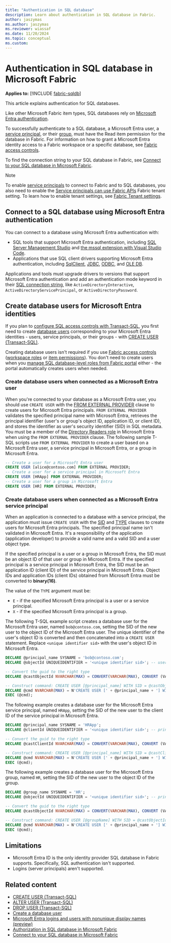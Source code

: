 ```yaml
---
title: "Authentication in SQL database"
description: Learn about authentication in SQL database in Fabric.
author: jaszymas
ms.author: jaszymas
ms.reviewer: wiassaf
ms.date: 11/20/2024
ms.topic: conceptual
ms.custom:
---
```

# Authentication in SQL database in Microsoft Fabric

**Applies to:** [!INCLUDE [fabric-sqldb](../includes/applies-to-version/fabric-sqldb.md)]

This article explains authentication for SQL databases.

Like other Microsoft Fabric item types, SQL databases rely on [Microsoft Entra authentication](/entra/identity/authentication/overview-authentication).

To successfully authenticate to a SQL database, a Microsoft Entra user, a [service principal](/entra/identity-platform/app-objects-and-service-principals), or their [group](/entra/fundamentals/concept-learn-about-groups), must have the Read item permission for the database in Fabric. For information on how to grant a Microsoft Entra identity access to a Fabric workspace or a specific database, see [Fabric access controls](authorization.md#fabric-access-controls).

To find the connection string to your SQL database in Fabric, see [Connect to your SQL database in Microsoft Fabric](connect.md).

> [!NOTE]
> To enable [service principals](/entra/identity-platform/app-objects-and-service-principals) to connect to Fabric and to SQL databases, you also need to enable the [Service principals can use Fabric APIs](../../admin/service-admin-portal-developer.md#service-principals-can-use-fabric-apis) Fabric tenant setting. To learn how to enable tenant settings, see [Fabric Tenant settings](../../admin/about-tenant-settings.md).

## Connect to a SQL database using Microsoft Entra authentication

You can connect to a database using Microsoft Entra authentication with:

- SQL tools that support Microsoft Entra authentication, including [SQL Server Management Studio](connect.md#connect-with-sql-server-management-studio-manually) and [the mssql extension with Visual Studio Code](/sql/tools/visual-studio-code/mssql-extensions?view=fabric&preserve-view=true).
- Applications that use SQL client drivers supporting Microsoft Entra authentication, including [SqlClient](/sql/connect/ado-net/sql/azure-active-directory-authentication), [JDBC](/sql/connect/jdbc/connecting-using-azure-active-directory-authentication), [ODBC](/sql/connect/odbc/using-azure-active-directory), and [OLE DB](/sql/connect/oledb/features/using-azure-active-directory).

Applications and tools must upgrade drivers to versions that support Microsoft Entra authentication and add an authentication mode keyword in their [SQL connection string](connect.md), like `ActiveDirectoryInteractive`, `ActiveDirectoryServicePrincipal`, or `ActiveDirectoryPassword`.

## Create database users for Microsoft Entra identities

If you plan to [configure SQL access controls with Transact-SQL](configure-sql-access-controls.md#configure-sql-controls-with-transact-sql), you first need to create [database users](/sql/relational-databases/security/contained-database-users-making-your-database-portable) corresponding to your Microsoft Entra identities - users, service principals, or their groups - with [CREATE USER (Transact-SQL)](/sql/t-sql/statements/create-user-transact-sql?view=fabric&preserve-view=true).

Creating database users isn't required if you use [Fabric access controls](authorization.md#fabric-access-controls) ([workspace roles](authorization.md#workspace-roles) or [item permissions](authorization.md#item-permissions)). You don't need to create users when you [manage SQL database-level roles from Fabric portal](configure-sql-access-controls.md#manage-sql-database-level-roles-from-fabric-portal) either - the portal automatically creates users when needed.

### Create database users when connected as a Microsoft Entra user

When you're connected to your database as a Microsoft Entra user, you should use `CREATE USER` with the [FROM EXTERNAL PROVIDER](/sql/t-sql/statements/create-user-transact-sql?view=fabric&preserve-view=true#from-external-provider-) clause to create users for Microsoft Entra principals. `FROM EXTERNAL PROVIDER` validates the specified principal name with Microsoft Entra, retrieves the principal identifier (user's or group's object ID, application ID, or client ID), and stores the identifier as user's security identifier (SID) in SQL metadata. You must be a member of the [Directory Readers role](/entra/identity/role-based-access-control/permissions-reference#directory-readers) in Microsoft Entra when using the `FROM EXTERNAL PROVIDER` clause. The following sample T-SQL scripts use `FROM EXTERNAL PROVIDER` to create a user based on a Microsoft Entra user, a service principal in Microsoft Entra, or a group in Microsoft Entra.

```sql  
-- Create a user for a Microsoft Entra user
CREATE USER [alice@contoso.com] FROM EXTERNAL PROVIDER;
-- Create a user for a service principal in Microsoft Entra
CREATE USER [HRApp] FROM EXTERNAL PROVIDER;
-- Create a user for a group in Microsoft Entra
CREATE USER [HR] FROM EXTERNAL PROVIDER; 
```

### Create database users when connected as a Microsoft Entra service principal

When an application is connected to a database with a service principal, the application must issue `CREATE USER` with the [SID](/sql/t-sql/statements/create-user-transact-sql?view=fabric&preserve-view=true#sid--sid) and [TYPE](/sql/t-sql/statements/create-user-transact-sql?view=fabric&preserve-view=true#type---e--x-) clauses to create users for Microsoft Entra principals. The specified principal name isn't validated in Microsoft Entra. It's a responsibility of the application (application developer) to provide a valid name and a valid SID and a user object type.

If the specified principal is a user or a group in Microsoft Entra, the SID must be an object ID of that user or group in Microsoft Entra. If the specified principal is a service principal in Microsoft Entra, the SID must be an application ID (client ID) of the service principal in Microsoft Entra. Object IDs and application IDs (client IDs) obtained from Microsoft Entra must be converted to **binary(16)**.

The value of the `TYPE` argument must be:

- `E` - if the specified Microsoft Entra principal is a user or a service principal.
- `X` - if the specified Microsoft Entra principal is a group.

The following T-SQL example script creates a database user for the Microsoft Entra user, named `bob@contoso.com`, setting the SID of the new user to the object ID of the Microsoft Entra user. The unique identifier of the user's object ID is converted and then concatenated into a `CREATE USER` statement. Replace `<unique identifier sid>` with the user's object ID in Microsoft Entra.

```sql
DECLARE @principal_name SYSNAME = 'bob@contoso.com';
DECLARE @objectId UNIQUEIDENTIFIER = '<unique identifier sid>'; -- user's object ID in Microsoft Entra

-- Convert the guid to the right type
DECLARE @castObjectId NVARCHAR(MAX) = CONVERT(VARCHAR(MAX), CONVERT (VARBINARY(16), @objectId), 1);

-- Construct command: CREATE USER [@principal_name] WITH SID = @castObjectId, TYPE = E;
DECLARE @cmd NVARCHAR(MAX) = N'CREATE USER [' + @principal_name + '] WITH SID = ' + @castObjectId + ', TYPE = E;'
EXEC (@cmd);
```

The following example creates a database user for the Microsoft Entra service principal, named `HRApp`, setting the SID of the new user to the client ID of the service principal in Microsoft Entra.

```sql
DECLARE @principal_name SYSNAME = 'HRApp';
DECLARE @clientId UNIQUEIDENTIFIER = '<unique identifier sid>'; -- principal's client ID in Microsoft Entra

-- Convert the guid to the right type
DECLARE @castClientId NVARCHAR(MAX) = CONVERT(VARCHAR(MAX), CONVERT (VARBINARY(16), @clientId), 1);

-- Construct command: CREATE USER [@principal_name] WITH SID = @castClientId, TYPE = E;
DECLARE @cmd NVARCHAR(MAX) = N'CREATE USER [' + @principal_name + '] WITH SID = ' + @castClientId + ', TYPE = E;'
EXEC (@cmd);
```

The following example creates a database user for the Microsoft Entra group, named `HR`, setting the SID of the new user to the object ID of the group.

```sql
DECLARE @group_name SYSNAME = 'HR';
DECLARE @objectId UNIQUEIDENTIFIER = '<unique identifier sid>'; -- principal's object ID in Microsoft Entra

-- Convert the guid to the right type
DECLARE @castObjectId NVARCHAR(MAX) = CONVERT(VARCHAR(MAX), CONVERT (VARBINARY(16), @objectId), 1);

-- Construct command: CREATE USER [@groupName] WITH SID = @castObjectId, TYPE = X;
DECLARE @cmd NVARCHAR(MAX) = N'CREATE USER [' + @principal_name + '] WITH SID = ' + @castObjectId + ', TYPE = X;'
EXEC (@cmd);
```

## Limitations

- Microsoft Entra ID is the only identity provider SQL database in Fabric supports. Specifically, SQL authentication isn't supported.
- Logins (server principals) aren't supported.

## Related content

- [CREATE USER (Transact-SQL)](/sql/t-sql/statements/create-user-transact-sql?view=fabric&preserve-view=true)
- [ALTER USER (Transact-SQL)](/sql/t-sql/statements/alter-user-transact-sql?view=fabric&preserve-view=true)
- [DROP USER (Transact-SQL)](/sql/t-sql/statements/drop-user-transact-sql?view=fabric&preserve-view=true)
- [Create a database user](/sql/relational-databases/security/authentication-access/create-a-database-user?view=fabric&preserve-view=true)
- [Microsoft Entra logins and users with nonunique display names (preview)](/azure/azure-sql/database/authentication-microsoft-entra-create-users-with-nonunique-names?view=fabricsql&preserve-view=true)
- [Authorization in SQL database in Microsoft Fabric](authorization.md)
- [Connect to your SQL database in Microsoft Fabric](connect.md)